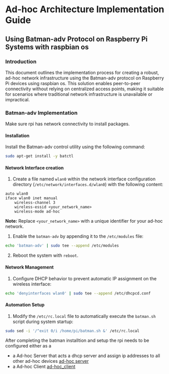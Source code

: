 
# Ad-hoc Architecture Implementation Guide

## Using Batman-adv Protocol on Raspberry Pi Systems with raspbian os

### Introduction

This document outlines the implementation process for creating a robust, ad-hoc network infrastructure using the Batman-adv protocol on Raspberry Pi devices using raspbian os. This solution enables peer-to-peer connectivity without relying on centralized access points, making it suitable for scenarios where traditional network infrastructure is unavailable or impractical.


### Batman-adv Implementation
Make sure rpi has network connectivity to install packages.

#### Installation

Install the Batman-adv control utility using the following command:

```bash
sudo apt-get install -y batctl
```


#### Network Interface creation

1. Create a file named `wlan0` within the network interface configuration directory (`/etc/network/interfaces.d/wlan0`) with the following content:

```
auto wlan0
iface wlan0 inet manual
    wireless-channel 3
    wireless-essid <your_network_name>
    wireless-mode ad-hoc
```

**Note:** Replace `<your_network_name>` with a unique identifier for your ad-hoc network.


1. Enable the `batman-adv` by appending it to the `/etc/modules` file:

```bash
echo 'batman-adv' | sudo tee --append /etc/modules
```

2. Reboot the system with `reboot`.
#### Network Management

1. Configure DHCP behavior to prevent automatic IP assignment on the wireless interface:

```bash
echo 'denyinterfaces wlan0' | sudo tee --append /etc/dhcpcd.conf
```

#### Automation Setup

1. Modify the `/etc/rc.local` file to automatically execute the `batman.sh` script during system startup:

```bash
sudo sed -i '/^exit 0/i /home/pi/batman.sh &' /etc/rc.local
```

After completing the batman installtion and setup the rpi needs to be configured either as a
* a Ad-hoc Server that acts a dhcp server and assign ip addresses to all other ad-hoc devices [ad-hoc server](Adhoc_batman_server.md)
* a Ad-hoc Client [ad-hoc_client](Adhoc_batman_client.md)